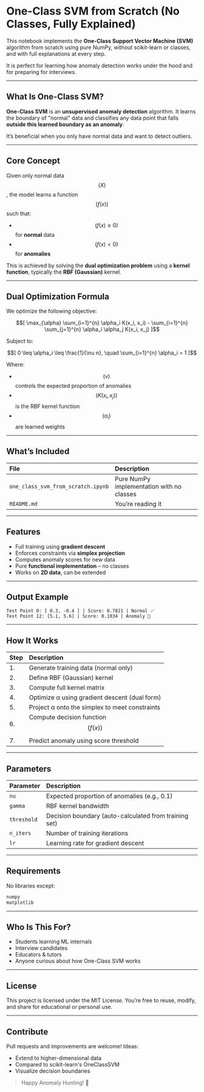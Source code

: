 # One-Class SVM from Scratch (No Classes, Fully Explained)

This notebook implements the **One-Class Support Vector Machine (SVM)** algorithm from scratch using pure NumPy, without scikit-learn or classes, and with full explanations at every step.

It is perfect for learning how anomaly detection works under the hood and for preparing for interviews.

---

## What Is One-Class SVM?

**One-Class SVM** is an **unsupervised anomaly detection** algorithm. It learns the boundary of "normal" data and classifies any data point that falls **outside this learned boundary as an anomaly**.

It’s beneficial when you only have normal data and want to detect outliers.

---

## Core Concept

Given only normal data $$( X )$$, the model learns a function $$( f(x) )$$ such that:

- $$( f(x) \geq 0 )$$ for **normal** data  
- $$( f(x) < 0 )$$ for **anomalies**

This is achieved by solving the **dual optimization problem** using a **kernel function**, typically the **RBF (Gaussian)** kernel.

---

##  Dual Optimization Formula

We optimize the following objective:

$$[
\max_{\alpha} \sum_{i=1}^{n} \alpha_i K(x_i, x_i) - \sum_{i=1}^{n} \sum_{j=1}^{n} \alpha_i \alpha_j K(x_i, x_j)
]$$

Subject to:

$$[
0 \leq \alpha_i \leq \frac{1}{\nu n}, \quad \sum_{i=1}^{n} \alpha_i = 1
]$$

Where:
- $$( \nu )$$ controls the expected proportion of anomalies
- $$( K(x_i, x_j) )$$ is the RBF kernel function
- $$( \alpha_i )$$ are learned weights

---

##  What’s Included

| File                                | Description                                 |
|:-------------------------------------|:---------------------------------------------|
| `one_class_svm_from_scratch.ipynb`  | Pure NumPy implementation with no classes   |
| `README.md`                         | You’re reading it                           |

---

##  Features

- Full training using **gradient descent**
- Enforces constraints via **simplex projection**
- Computes anomaly scores for new data
- Pure **functional implementation** – no classes
- Works on **2D data**, can be extended

---

##  Output Example

```
Test Point 0: [ 0.3, -0.4 ] | Score: 0.7821 | Normal ✅
Test Point 12: [5.1, 5.6] | Score: 0.1034 | Anomaly 🚨
```

---

## How It Works

| Step | Description |
|:------|:-------------|
| 1.   | Generate training data (normal only) |
| 2.   | Define RBF (Gaussian) kernel |
| 3.   | Compute full kernel matrix |
| 4.   | Optimize α using gradient descent (dual form) |
| 5.   | Project α onto the simplex to meet constraints |
| 6.   | Compute decision function $$( f(x) )$$ |
| 7.   | Predict anomaly using score threshold |

---

##  Parameters

| Parameter   | Description                         |
|:------------|:-------------------------------------|
| `nu`        | Expected proportion of anomalies (e.g., 0.1) |
| `gamma`     | RBF kernel bandwidth                |
| `threshold` | Decision boundary (auto-calculated from training set) |
| `n_iters`   | Number of training iterations       |
| `lr`        | Learning rate for gradient descent  |

---

## Requirements

No libraries except:

```bash
numpy
matplotlib
```

---

## Who Is This For?
* Students learning ML internals
* Interview candidates
* Educators & tutors
* Anyone curious about how One-Class SVM works

---

## License
This project is licensed under the MIT License. You’re free to reuse, modify, and share for educational or personal use.


---

##  Contribute
Pull requests and improvements are welcome! Ideas:
* Extend to higher-dimensional data
* Compared to scikit-learn's OneClassSVM
* Visualize decision boundaries
  
> Happy Anomaly Hunting! 🎯




